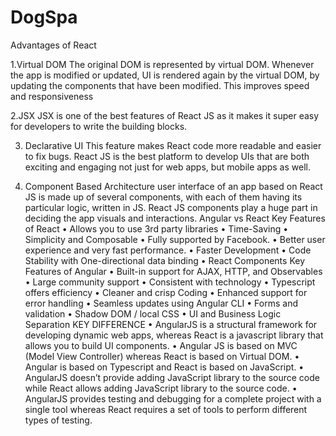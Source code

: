 # DogSpa

Advantages of React

1.Virtual DOM
The original DOM is represented by virtual DOM.
Whenever the app is modified or updated, UI is rendered again by the virtual DOM, by updating the components that have been modified. This improves speed and responsiveness

2.JSX
JSX is one of the best features of React JS as it makes it super easy for developers to write the building blocks.

3. Declarative UI
This feature makes React code more readable and easier to fix bugs. React JS is the best platform to develop UIs that are both exciting and engaging not just for web apps, but mobile apps as well.

4. Component Based Architecture
user interface of an app based on React JS is made up of several components, with each of them having its particular logic, written in JS.
React JS components play a huge part in deciding the app visuals and interactions.
Angular vs React
Key Features of React
•	Allows you to use 3rd party libraries
•	Time-Saving
•	Simplicity and Composable
•	Fully supported by Facebook.
•	Better user experience and very fast performance.
•	Faster Development
•	Code Stability with One-directional data binding
•	React Components
Key Features of Angular
•	Built-in support for AJAX, HTTP, and Observables
•	Large community support
•	Consistent with technology
•	Typescript offers efficiency
•	Cleaner and crisp Coding
•	Enhanced support for error handling
•	Seamless updates using Angular CLI
•	Forms and validation
•	Shadow DOM / local CSS
•	UI and Business Logic Separation
KEY DIFFERENCE
•	AngularJS is a structural framework for developing dynamic web apps, whereas React is a javascript library that allows you to build UI components.
•	Angular JS is based on MVC (Model View Controller) whereas React is based on Virtual DOM.
•	Angular is based on Typescript and React is based on JavaScript.
•	AngularJS doesn’t provide adding JavaScript library to the source code while React allows adding JavaScript library to the source code.
•	AngularJS provides testing and debugging for a complete project with a single tool whereas React requires a set of tools to perform different types of testing.
 


 
